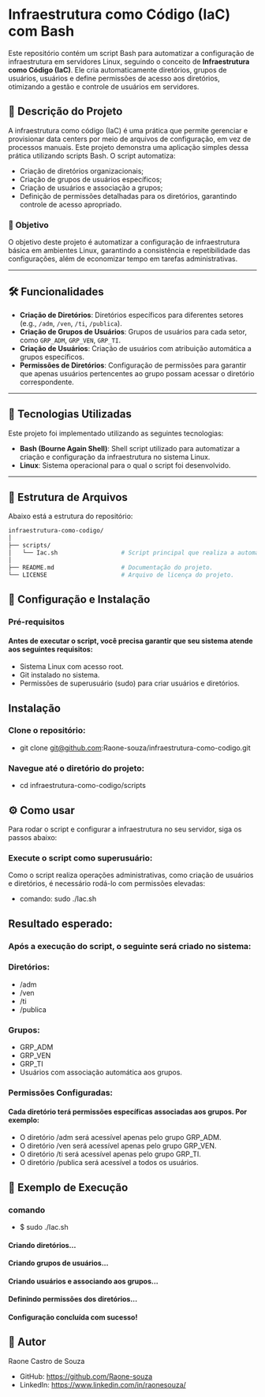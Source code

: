 # Infraestrutura como Código (IaC) com Bash

Este repositório contém um script Bash para automatizar a configuração de infraestrutura em servidores Linux, seguindo o conceito de **Infraestrutura como Código (IaC)**. Ele cria automaticamente diretórios, grupos de usuários, usuários e define permissões de acesso aos diretórios, otimizando a gestão e controle de usuários em servidores.

## 📜 Descrição do Projeto

A infraestrutura como código (IaC) é uma prática que permite gerenciar e provisionar data centers por meio de arquivos de configuração, em vez de processos manuais. Este projeto demonstra uma aplicação simples dessa prática utilizando scripts Bash. O script automatiza:

- Criação de diretórios organizacionais;
- Criação de grupos de usuários específicos;
- Criação de usuários e associação a grupos;
- Definição de permissões detalhadas para os diretórios, garantindo controle de acesso apropriado.

### 🎯 Objetivo

O objetivo deste projeto é automatizar a configuração de infraestrutura básica em ambientes Linux, garantindo a consistência e repetibilidade das configurações, além de economizar tempo em tarefas administrativas.

---

## 🛠️ Funcionalidades

- **Criação de Diretórios**: Diretórios específicos para diferentes setores (e.g., `/adm`, `/ven`, `/ti`, `/publica`).
- **Criação de Grupos de Usuários**: Grupos de usuários para cada setor, como `GRP_ADM`, `GRP_VEN`, `GRP_TI`.
- **Criação de Usuários**: Criação de usuários com atribuição automática a grupos específicos.
- **Permissões de Diretórios**: Configuração de permissões para garantir que apenas usuários pertencentes ao grupo possam acessar o diretório correspondente.
  
---

## 🚀 Tecnologias Utilizadas

Este projeto foi implementado utilizando as seguintes tecnologias:

- **Bash (Bourne Again Shell)**: Shell script utilizado para automatizar a criação e configuração da infraestrutura no sistema Linux.
- **Linux**: Sistema operacional para o qual o script foi desenvolvido.

---

## 📂 Estrutura de Arquivos

Abaixo está a estrutura do repositório:

```bash
infraestrutura-como-codigo/
│
├── scripts/
│   └── Iac.sh                  # Script principal que realiza a automação.
│
├── README.md                   # Documentação do projeto.
└── LICENSE                     # Arquivo de licença do projeto.
```




## 🔧 Configuração e Instalação

### Pré-requisitos
#### Antes de executar o script, você precisa garantir que seu sistema atende aos seguintes requisitos:

- Sistema Linux com acesso root.
- Git instalado no sistema.
- Permissões de superusuário (sudo) para criar usuários e diretórios.

## Instalação
### Clone o repositório: 
- git clone git@github.com:Raone-souza/infraestrutura-como-codigo.git

### Navegue até o diretório do projeto:
- cd infraestrutura-como-codigo/scripts

## ⚙️ Como usar
Para rodar o script e configurar a infraestrutura no seu servidor, siga os passos abaixo:

### Execute o script como superusuário:

Como o script realiza operações administrativas, como criação de usuários e diretórios, é necessário rodá-lo com permissões elevadas:

- comando: sudo ./Iac.sh


## Resultado esperado:

### Após a execução do script, o seguinte será criado no sistema:

### Diretórios:
- /adm
- /ven
- /ti
- /publica

### Grupos:

- GRP_ADM
- GRP_VEN
- GRP_TI
- Usuários com associação automática aos grupos.

### Permissões Configuradas:

#### Cada diretório terá permissões específicas associadas aos grupos. Por exemplo:

- O diretório /adm será acessível apenas pelo grupo GRP_ADM.
- O diretório /ven será acessível apenas pelo grupo GRP_VEN.
- O diretório /ti será acessível apenas pelo grupo GRP_TI.
- O diretório /publica será acessível a todos os usuários.

## 🔑 Exemplo de Execução


### comando
- $ sudo ./Iac.sh

#### Criando diretórios...
#### Criando grupos de usuários...
#### Criando usuários e associando aos grupos... 
#### Definindo permissões dos diretórios...

#### Configuração concluída com sucesso!


## 👤 Autor
Raone Castro de Souza

- GitHub: https://github.com/Raone-souza
- LinkedIn: https://www.linkedin.com/in/raonesouza/

